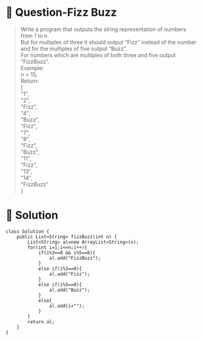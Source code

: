# :crystal_ball: Question-Fizz Buzz

> Write a program that outputs the string representation of numbers from 1 to n.  
> But for multiples of three it should output “Fizz” instead of the number and for the multiples of five output “Buzz”.  
> For numbers which are multiples of both three and five output “FizzBuzz”.  
> Example:  
> n = 15,  
> Return:  
> [  
>    "1",  
>    "2",  
>    "Fizz",  
>    "4",  
>    "Buzz",  
>    "Fizz",  
>    "7",  
>    "8",  
>    "Fizz",  
>    "Buzz",  
>    "11",  
>    "Fizz",  
>    "13",  
>    "14",  
>   "FizzBuzz"  
> ]  

# :dragon: Solution

```
class Solution {
    public List<String> fizzBuzz(int n) {
        List<String> al=new ArrayList<String>(n);
        for(int i=1;i<=n;i++){
            if(i%3==0 && i%5==0){
                al.add("FizzBuzz");
            }
            else if(i%3==0){
                al.add("Fizz");
            }
            else if(i%5==0){
                al.add("Buzz");
            }
            else{
                al.add(i+"");
            }
        }
        return al;
    }
}

```
